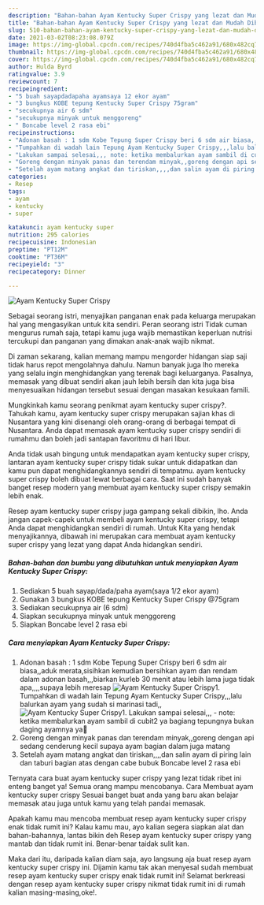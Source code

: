 ```yaml
---
description: "Bahan-bahan Ayam Kentucky Super Crispy yang lezat dan Mudah Dibuat"
title: "Bahan-bahan Ayam Kentucky Super Crispy yang lezat dan Mudah Dibuat"
slug: 510-bahan-bahan-ayam-kentucky-super-crispy-yang-lezat-dan-mudah-dibuat
date: 2021-03-02T08:23:08.079Z
image: https://img-global.cpcdn.com/recipes/740d4fba5c462a91/680x482cq70/ayam-kentucky-super-crispy-foto-resep-utama.jpg
thumbnail: https://img-global.cpcdn.com/recipes/740d4fba5c462a91/680x482cq70/ayam-kentucky-super-crispy-foto-resep-utama.jpg
cover: https://img-global.cpcdn.com/recipes/740d4fba5c462a91/680x482cq70/ayam-kentucky-super-crispy-foto-resep-utama.jpg
author: Hulda Byrd
ratingvalue: 3.9
reviewcount: 7
recipeingredient:
- "5 buah sayapdadapaha ayamsaya 12 ekor ayam"
- "3 bungkus KOBE tepung Kentucky Super Crispy 75gram"
- "secukupnya air 6 sdm"
- "secukupnya minyak untuk menggoreng"
- " Boncabe level 2 rasa ebi"
recipeinstructions:
- "Adonan basah : 1 sdm Kobe Tepung Super Crispy beri 6 sdm air biasa,,aduk merata,sisihkan kemudian bersihkan ayam dan rendam dalam adonan basah,,,biarkan kurleb 30 menit atau lebih lama juga tidak apa,,,,supaya lebih meresap"
- "Tumpahkan di wadah lain Tepung Ayam Kentucky Super Crispy,,,lalu balurkan ayam yang sudah si marinasi tadi,,"
- "Lakukan sampai selesai,,, note: ketika membalurkan ayam sambil di cubit2 ya bagiang tepungnya bukan daging ayamnya ya🙏"
- "Goreng dengan minyak panas dan terendam minyak,,goreng dengan api sedang cenderung kecil supaya ayam bagian dalam juga matang"
- "Setelah ayam matang angkat dan tiriskan,,,,dan salin ayam di piring lain dan taburi bagian atas dengan cabe bubuk Boncabe level 2 rasa ebi"
categories:
- Resep
tags:
- ayam
- kentucky
- super

katakunci: ayam kentucky super 
nutrition: 295 calories
recipecuisine: Indonesian
preptime: "PT12M"
cooktime: "PT36M"
recipeyield: "3"
recipecategory: Dinner

---
```



![Ayam Kentucky Super Crispy](https://img-global.cpcdn.com/recipes/740d4fba5c462a91/680x482cq70/ayam-kentucky-super-crispy-foto-resep-utama.jpg)

Sebagai seorang istri, menyajikan panganan enak pada keluarga merupakan hal yang mengasyikan untuk kita sendiri. Peran seorang istri Tidak cuman mengurus rumah saja, tetapi kamu juga wajib memastikan keperluan nutrisi tercukupi dan panganan yang dimakan anak-anak wajib nikmat.

Di zaman  sekarang, kalian memang mampu mengorder hidangan siap saji tidak harus repot mengolahnya dahulu. Namun banyak juga lho mereka yang selalu ingin menghidangkan yang terenak bagi keluarganya. Pasalnya, memasak yang dibuat sendiri akan jauh lebih bersih dan kita juga bisa menyesuaikan hidangan tersebut sesuai dengan masakan kesukaan famili. 



Mungkinkah kamu seorang penikmat ayam kentucky super crispy?. Tahukah kamu, ayam kentucky super crispy merupakan sajian khas di Nusantara yang kini disenangi oleh orang-orang di berbagai tempat di Nusantara. Anda dapat memasak ayam kentucky super crispy sendiri di rumahmu dan boleh jadi santapan favoritmu di hari libur.

Anda tidak usah bingung untuk mendapatkan ayam kentucky super crispy, lantaran ayam kentucky super crispy tidak sukar untuk didapatkan dan kamu pun dapat menghidangkannya sendiri di tempatmu. ayam kentucky super crispy boleh dibuat lewat berbagai cara. Saat ini sudah banyak banget resep modern yang membuat ayam kentucky super crispy semakin lebih enak.

Resep ayam kentucky super crispy juga gampang sekali dibikin, lho. Anda jangan capek-capek untuk membeli ayam kentucky super crispy, tetapi Anda dapat menghidangkan sendiri di rumah. Untuk Kita yang hendak menyajikannya, dibawah ini merupakan cara membuat ayam kentucky super crispy yang lezat yang dapat Anda hidangkan sendiri.

<!--inarticleads1-->

##### Bahan-bahan dan bumbu yang dibutuhkan untuk menyiapkan Ayam Kentucky Super Crispy:

1. Sediakan 5 buah sayap/dada/paha ayam(saya 1/2 ekor ayam)
1. Gunakan 3 bungkus KOBE tepung Kentucky Super Crispy @75gram
1. Sediakan secukupnya air (6 sdm)
1. Siapkan secukupnya minyak untuk menggoreng
1. Siapkan  Boncabe level 2 rasa ebi




<!--inarticleads2-->

##### Cara menyiapkan Ayam Kentucky Super Crispy:

1. Adonan basah : 1 sdm Kobe Tepung Super Crispy beri 6 sdm air biasa,,aduk merata,sisihkan kemudian bersihkan ayam dan rendam dalam adonan basah,,,biarkan kurleb 30 menit atau lebih lama juga tidak apa,,,,supaya lebih meresap
<img src="https://img-global.cpcdn.com/steps/91866225c88b72d1/160x128cq70/ayam-kentucky-super-crispy-langkah-memasak-1-foto.jpg" alt="Ayam Kentucky Super Crispy">1. Tumpahkan di wadah lain Tepung Ayam Kentucky Super Crispy,,,lalu balurkan ayam yang sudah si marinasi tadi,,
<img src="https://img-global.cpcdn.com/steps/c987d609fb350e80/160x128cq70/ayam-kentucky-super-crispy-langkah-memasak-2-foto.jpg" alt="Ayam Kentucky Super Crispy">1. Lakukan sampai selesai,,, - note: ketika membalurkan ayam sambil di cubit2 ya bagiang tepungnya bukan daging ayamnya ya🙏
1. Goreng dengan minyak panas dan terendam minyak,,goreng dengan api sedang cenderung kecil supaya ayam bagian dalam juga matang
1. Setelah ayam matang angkat dan tiriskan,,,,dan salin ayam di piring lain dan taburi bagian atas dengan cabe bubuk Boncabe level 2 rasa ebi




Ternyata cara buat ayam kentucky super crispy yang lezat tidak ribet ini enteng banget ya! Semua orang mampu mencobanya. Cara Membuat ayam kentucky super crispy Sesuai banget buat anda yang baru akan belajar memasak atau juga untuk kamu yang telah pandai memasak.

Apakah kamu mau mencoba membuat resep ayam kentucky super crispy enak tidak rumit ini? Kalau kamu mau, ayo kalian segera siapkan alat dan bahan-bahannya, lantas bikin deh Resep ayam kentucky super crispy yang mantab dan tidak rumit ini. Benar-benar taidak sulit kan. 

Maka dari itu, daripada kalian diam saja, ayo langsung aja buat resep ayam kentucky super crispy ini. Dijamin kamu tak akan menyesal sudah membuat resep ayam kentucky super crispy enak tidak rumit ini! Selamat berkreasi dengan resep ayam kentucky super crispy nikmat tidak rumit ini di rumah kalian masing-masing,oke!.

